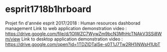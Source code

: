 # esprit1718b1hrboard
Projet fin d'année esprit 2017/2018 : Human resources dashborad management
Link to web application demonstration video : https://drive.google.com/file/d/1OlWZC7WywZm9bcN3MhHcTNAkV3SSi8Wm/view
Link to desktop application demonstration video : https://drive.google.com/open?id=1TDZIDTalSe-s0T1J7Tw2RH1iNWsH1UbT

